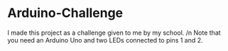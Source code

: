 # Arduino-Challenge
I made this project as a challenge given to me by my school. /n
Note that you need an Arduino Uno and two LEDs connected to pins 1 and 2.
